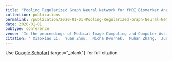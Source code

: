 ```yaml
---
title: "Pooling Regularized Graph Neural Network for fMRI Biomarker Analysis"
collection: publications
permalink: /publication/2020-01-01-Pooling-Regularized-Graph-Neural-Network-for-fMRI-Biomarker-Analysis
date: 2020-01-01
pubtype: conference
venue: 'In the proceedings of Medical Image Computing and Computer Assisted Intervention textendash MICCAI 2020'
citation: ' Xiaoxiao Li,  Yuan Zhou,  Nicha Dvornek,  Muhan Zhang,  Juntang Zhuang,  Pamela Ventola,  James Duncan, &quot;Pooling Regularized Graph Neural Network for fMRI Biomarker Analysis.&quot; In the proceedings of Medical Image Computing and Computer Assisted Intervention textendash MICCAI 2020, 2020.'
---
```

Use [Google Scholar](https://scholar.google.com/scholar?q=Pooling+Regularized+Graph+Neural+Network+for+fMRI+Biomarker+Analysis){:target="_blank"} for full citation